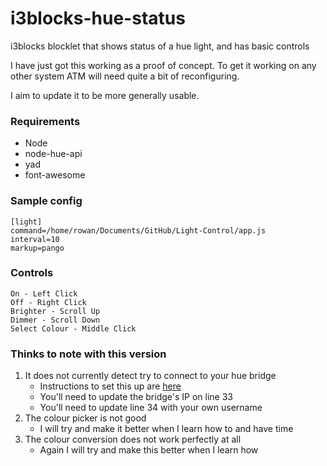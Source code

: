 # i3blocks-hue-status
i3blocks blocklet that shows status of a hue light, and has basic controls

I have just got this working as a proof of concept. To get it working on any other system ATM will need quite a bit of reconfiguring.

I aim to update it to be more generally usable.

### Requirements
* Node
* node-hue-api
* yad
* font-awesome

### Sample config
```
[light]
command=/home/rowan/Documents/GitHub/Light-Control/app.js
interval=10
markup=pango
```

### Controls
```
On - Left Click
Off - Right Click
Brighter - Scroll Up
Dimmer - Scroll Down
Select Colour - Middle Click
```

### Thinks to note with this version
1. It does not currently detect try to connect to your hue bridge
    * Instructions to set this up are [here](https://github.com/peter-murray/node-hue-api#examples)
    * You'll need to update the bridge's IP on line 33
    * You'll need to update line 34 with your own username
2. The colour picker is not good
    * I will try and make it better when I learn how to and have time
3. The colour conversion does not work perfectly at all
    * Again I will try and make this better when I learn how